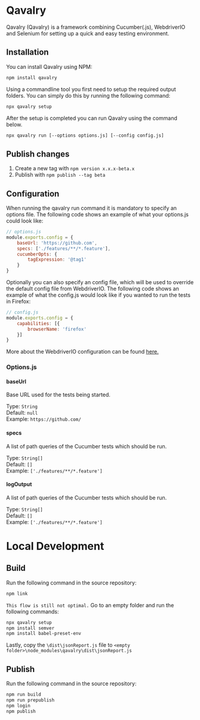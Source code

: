 # Qavalry
Qavalry (Qavalry) is a framework combining Cucumber(.js), WebdriverIO and Selenium for setting up a quick and easy testing environment.

## Installation
You can install Qavalry using NPM:
```bash
npm install qavalry
```
Using a commandline tool you first need to setup the required output folders. You can simply do this by running the following command:
```bash
npx qavalry setup
```
After the setup is completed you can run Qavalry using the command below. 
```bash
npx qavalry run [--options options.js] [--config config.js]
```

## Publish changes

1. Create a new tag with `npm version x.x.x-beta.x`
2. Publish with `npm publish --tag beta` 

## Configuration
When running the qavalry run command it is mandatory to specify an options file. The following code shows an example of what your options.js could look like:
```js
// options.js
module.exports.config = {
    baseUrl: 'https://github.com',
    specs: ['./features/**/*.feature'],
    cucumberOpts: {
        tagExpression: '@tag1'
    }
}
```
Optionally you can also specify an config file, which will be used to override the default config file from WebdriverIO. The following code shows an example of what the config.js would look like if you wanted to run the tests in Firefox:
```js
// config.js
module.exports.config = {
    capabilities: [{
        browserName: 'firefox'
    }]
}
```
More about the WebdriverIO configuration can be found [here.](http://webdriver.io/guide/getstarted/configuration.html)
### Options.js
#### baseUrl
Base URL used for the tests being started.

Type: `String`<br>
Default: `null`<br>
Example: `https://github.com/`
#### specs
A list of path queries of the Cucumber tests which should be run.

Type: `String[]`<br>
Default: `[]`<br>
Example: `['./features/**/*.feature']`
#### logOutput
A list of path queries of the Cucumber tests which should be run.

Type: `String[]`<br>
Default: `[]`<br>
Example: `['./features/**/*.feature']`

# Local Development

## Build

Run the following command in the source repository:
```bash
npm link
```

`This flow is still not optimal.`
Go to an empty folder and run the following commands:
```bash
npx qavalry setup
npm install semver
npm install babel-preset-env
```
Lastly, copy the `\dist\jsonReport.js` file to  `<empty folder>\node_modules\qavalry\dist\jsonReport.js`

## Publish

Run the following command in the source repository:
```bash
npm run build
npm run prepublish
npm login
npm publish
```
